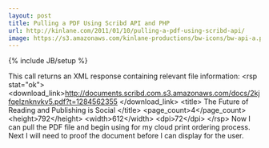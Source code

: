 ```yaml
---
layout: post
title: Pulling a PDF Using Scribd API and PHP
url: http://kinlane.com/2011/01/10/pulling-a-pdf-using-scribd-api/
image: https://s3.amazonaws.com/kinlane-productions/bw-icons/bw-api-a.png
---
```

{% include JB/setup %}

This call returns an XML response containing relevant file information:
&lt;rsp stat="ok"&gt;
&lt;download_link&gt;http://documents.scribd.com.s3.amazonaws.com/docs/2kjfqelznknvkv5.pdf?t=1284562355
&lt;/download_link&gt;
&lt;title&gt;
The Future of Reading and Publishing is Social
&lt;/title&gt;
&lt;page_count&gt;4&lt;/page_count&gt;
&lt;height&gt;792&lt;/height&gt;
&lt;width&gt;612&lt;/width&gt;
&lt;dpi&gt;72&lt;/dpi&gt;
&lt;/rsp&gt;
Now I can pull the PDF file and begin using for my cloud print ordering process. Next I will need to proof the document before I can display for the user.